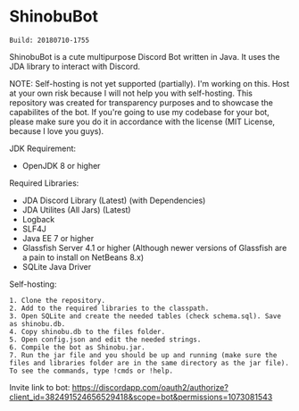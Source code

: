 # ShinobuBot
```
Build: 20180710-1755
```

ShinobuBot is a cute multipurpose Discord Bot written in Java. It uses the JDA library to interact with Discord.

NOTE: Self-hosting is not yet supported (partially). I'm working on this. Host at your own risk because I will not help you with self-hosting. This repository was created for transparency purposes and to showcase the capabilites of the bot. If you're going to use my codebase for your bot, please make sure you do it in accordance with the license (MIT License, because I love you guys).

JDK Requirement:
- OpenJDK 8 or higher

Required Libraries:
- JDA Discord Library (Latest) (with Dependencies)
- JDA Utilites (All Jars) (Latest)
- Logback
- SLF4J
- Java EE 7 or higher
- Glassfish Server 4.1 or higher (Although newer versions of Glassfish are a pain to install on NetBeans 8.x)
- SQLite Java Driver

Self-hosting:
```
1. Clone the repository.
2. Add to the required libraries to the classpath.
3. Open SQLite and create the needed tables (check schema.sql). Save as shinobu.db.
4. Copy shinobu.db to the files folder.
5. Open config.json and edit the needed strings.
6. Compile the bot as Shinobu.jar.
7. Run the jar file and you should be up and running (make sure the files and libraries folder are in the same directory as the jar file).
To see the commands, type !cmds or !help.
```

Invite link to bot: https://discordapp.com/oauth2/authorize?client_id=382491524656529418&scope=bot&permissions=1073081543
